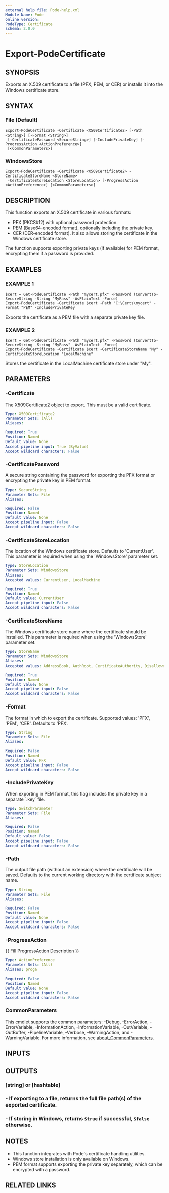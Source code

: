 ```yaml
---
external help file: Pode-help.xml
Module Name: Pode
online version:
PodeType: Certificate
schema: 2.0.0
---
```


# Export-PodeCertificate

## SYNOPSIS
Exports an X.509 certificate to a file (PFX, PEM, or CER) or installs it into the Windows certificate store.

## SYNTAX

### File (Default)
```
Export-PodeCertificate -Certificate <X509Certificate2> [-Path <String>] [-Format <String>]
 [-CertificatePassword <SecureString>] [-IncludePrivateKey] [-ProgressAction <ActionPreference>]
 [<CommonParameters>]
```

### WindowsStore
```
Export-PodeCertificate -Certificate <X509Certificate2> -CertificateStoreName <StoreName>
 -CertificateStoreLocation <StoreLocation> [-ProgressAction <ActionPreference>] [<CommonParameters>]
```

## DESCRIPTION
This function exports an X.509 certificate in various formats:
  - PFX (PKCS#12) with optional password protection.
  - PEM (Base64-encoded format), optionally including the private key.
  - CER (DER-encoded format).
It also allows storing the certificate in the Windows certificate store.

The function supports exporting private keys (if available) for PEM format, encrypting them if a password is provided.

## EXAMPLES

### EXAMPLE 1
```
$cert = Get-PodeCertificate -Path "mycert.pfx" -Password (ConvertTo-SecureString -String "MyPass" -AsPlainText -Force)
Export-PodeCertificate -Certificate $cert -Path "C:\Certs\mycert" -Format "PEM" -IncludePrivateKey
```

Exports the certificate as a PEM file with a separate private key file.

### EXAMPLE 2
```
$cert = Get-PodeCertificate -Path "mycert.pfx" -Password (ConvertTo-SecureString -String "MyPass" -AsPlainText -Force)
Export-PodeCertificate -Certificate $cert -CertificateStoreName "My" -CertificateStoreLocation "LocalMachine"
```

Stores the certificate in the LocalMachine certificate store under "My".

## PARAMETERS

### -Certificate
The X509Certificate2 object to export.
This must be a valid certificate.

```yaml
Type: X509Certificate2
Parameter Sets: (All)
Aliases:

Required: True
Position: Named
Default value: None
Accept pipeline input: True (ByValue)
Accept wildcard characters: False
```

### -CertificatePassword
A secure string containing the password for exporting the PFX format
or encrypting the private key in PEM format.

```yaml
Type: SecureString
Parameter Sets: File
Aliases:

Required: False
Position: Named
Default value: None
Accept pipeline input: False
Accept wildcard characters: False
```

### -CertificateStoreLocation
The location of the Windows certificate store.
Defaults to 'CurrentUser'.
This parameter is required when using the 'WindowsStore' parameter set.

```yaml
Type: StoreLocation
Parameter Sets: WindowsStore
Aliases:
Accepted values: CurrentUser, LocalMachine

Required: True
Position: Named
Default value: CurrentUser
Accept pipeline input: False
Accept wildcard characters: False
```

### -CertificateStoreName
The Windows certificate store name where the certificate should be installed.
This parameter is required when using the 'WindowsStore' parameter set.

```yaml
Type: StoreName
Parameter Sets: WindowsStore
Aliases:
Accepted values: AddressBook, AuthRoot, CertificateAuthority, Disallowed, My, Root, TrustedPeople, TrustedPublisher

Required: True
Position: Named
Default value: None
Accept pipeline input: False
Accept wildcard characters: False
```

### -Format
The format in which to export the certificate.
Supported values: 'PFX', 'PEM', 'CER'.
Defaults to 'PFX'.

```yaml
Type: String
Parameter Sets: File
Aliases:

Required: False
Position: Named
Default value: PFX
Accept pipeline input: False
Accept wildcard characters: False
```

### -IncludePrivateKey
When exporting in PEM format, this flag includes the private key in a separate \`.key\` file.

```yaml
Type: SwitchParameter
Parameter Sets: File
Aliases:

Required: False
Position: Named
Default value: False
Accept pipeline input: False
Accept wildcard characters: False
```

### -Path
The output file path (without an extension) where the certificate will be saved.
Defaults to the current working directory with the certificate subject name.

```yaml
Type: String
Parameter Sets: File
Aliases:

Required: False
Position: Named
Default value: None
Accept pipeline input: False
Accept wildcard characters: False
```

### -ProgressAction
{{ Fill ProgressAction Description }}

```yaml
Type: ActionPreference
Parameter Sets: (All)
Aliases: proga

Required: False
Position: Named
Default value: None
Accept pipeline input: False
Accept wildcard characters: False
```

### CommonParameters
This cmdlet supports the common parameters: -Debug, -ErrorAction, -ErrorVariable, -InformationAction, -InformationVariable, -OutVariable, -OutBuffer, -PipelineVariable, -Verbose, -WarningAction, and -WarningVariable. For more information, see [about_CommonParameters](http://go.microsoft.com/fwlink/?LinkID=113216).

## INPUTS

## OUTPUTS

### [string] or [hashtable]
### - If exporting to a file, returns the full file path(s) of the exported certificate.
### - If storing in Windows, returns `$true` if successful, `$false` otherwise.
## NOTES
- This function integrates with Pode's certificate handling utilities.
- Windows store installation is only available on Windows.
- PEM format supports exporting the private key separately, which can be encrypted with a password.

## RELATED LINKS
